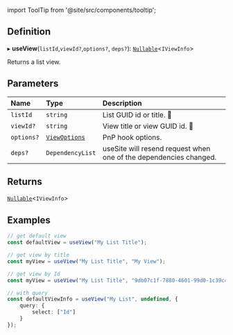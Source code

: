 import ToolTip from '@site/src/components/tooltip';

## Definition

▸ **useView**(`listId`,`viewId?`,`options?`, `deps?`): [`Nullable`](../Types/NullableT.md)<`IViewInfo`\>

Returns a list view.

## Parameters

| Name       | Type                                          | Description                                                                                |
| :--------- | :-------------------------------------------- | :----------------------------------------------------------------------------------------- |
| `listId`   | `string`                                      | List GUID id or title. <ToolTip text="Changing the value repeats request">🚩</ToolTip>      |
| `viewId?`  | `string`                                      | View title or view GUID id. <ToolTip text="Changing the value repeats request">🚩</ToolTip> |
| `options?` | [`ViewOptions`](../Interfaces/ViewOptions.md) | PnP hook options.                                                                          |
| `deps?`    | `DependencyList`                              | useSite will resend request when one of the dependencies changed.                          |

## Returns

[`Nullable`](../Types/NullableT.md)<`IViewInfo`\>

## Examples

```typescript
// get default view
const defaultView = useView("My List Title");

// get view by title
const myView = useView("My List Title", "My View");

// get view by Id
const myView = useView("My List Title", "9db07c1f-7880-4601-99d0-1c39c43f6599");

// with query
const defaultViewInfo = useView("My List", undefined, {
	query: {
		select: ["Id"]
	}
});
```
